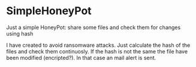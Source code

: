 # SimpleHoneyPot
Just a simple HoneyPot:  share some files and check them for changes using hash

I have created to avoid ransomware attacks. Just calculate the hash of the files and check them continuosly. If the hash
is not the same the file have been modified (encripted?). In that case an mail alert is sent.
